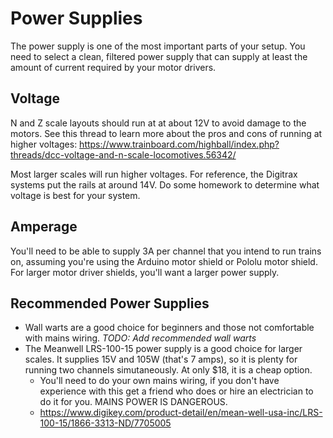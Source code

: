 # Power Supplies

The power supply is one of the most important parts of your setup. You need to select a clean, filtered power supply that can supply at least the amount of current required by your motor drivers. 

## Voltage

N and Z scale layouts should run at at about 12V to avoid damage to the motors. See this thread to learn more about the pros and cons of running at higher voltages: https://www.trainboard.com/highball/index.php?threads/dcc-voltage-and-n-scale-locomotives.56342/

Most larger scales will run higher voltages. For reference, the Digitrax systems put the rails at around 14V. Do some homework to determine what voltage is best for your system.

## Amperage

You'll need to be able to supply 3A per channel that you intend to run trains on, assuming you're using the Arduino motor shield or Pololu motor shield. For larger motor driver shields, you'll want a larger power supply.

## Recommended Power Supplies

- Wall warts are a good choice for beginners and those not comfortable with mains wiring. *TODO: Add recommended wall warts*
- The Meanwell LRS-100-15 power supply is a good choice for larger scales. It supplies 15V and 105W (that's 7 amps), so it is plenty for running two channels simutaneously. At only $18, it is a cheap option.
  - You'll need to do your own mains wiring, if you don't have experience with this get a friend who does or hire an electrician to do it for you. MAINS POWER IS DANGEROUS.
  - https://www.digikey.com/product-detail/en/mean-well-usa-inc/LRS-100-15/1866-3313-ND/7705005